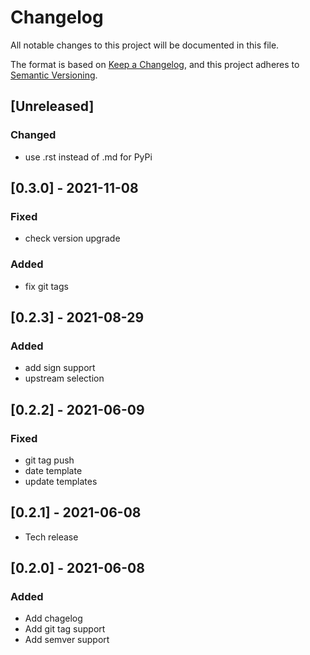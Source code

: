 # Changelog
All notable changes to this project will be documented in this file.

The format is based on [Keep a Changelog](https://keepachangelog.com/en/1.0.0/),
and this project adheres to [Semantic Versioning](https://semver.org/spec/v2.0.0.html).

## [Unreleased]
### Changed
- use .rst instead of .md for PyPi

## [0.3.0] - 2021-11-08
### Fixed
- check version upgrade
### Added
- fix git tags

## [0.2.3] - 2021-08-29
### Added
- add sign support
- upstream selection

## [0.2.2] - 2021-06-09
### Fixed
- git tag push
- date template
- update templates

## [0.2.1] - 2021-06-08
- Tech release

## [0.2.0] - 2021-06-08
### Added
- Add chagelog
- Add git tag support
- Add semver support
